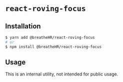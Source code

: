 # `react-roving-focus`

## Installation

```sh
$ yarn add @breatheHR/react-roving-focus
# or
$ npm install @breatheHR/react-roving-focus
```

## Usage

This is an internal utility, not intended for public usage.
